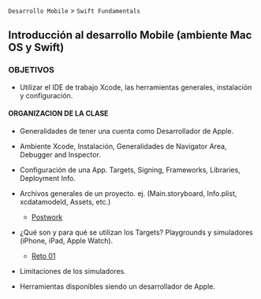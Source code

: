 
`Desarrollo Mobile` > `Swift Fundamentals`


## Introducción al desarrollo Mobile (ambiente Mac OS y Swift)  

### OBJETIVOS 

- Utilizar el IDE de trabajo Xcode, las herramientas generales, instalación y configuración. 

#### ORGANIZACION DE LA CLASE 

 - Generalidades de tener una cuenta como Desarrollador de Apple.

 - Ambiente Xcode, Instalación,
 Generalidades de Navigator Area, Debugger and Inspector.
 
 - Configuración de una App. Targets, Signing, Frameworks, Libraries, Deployment Info.
 
 - Archivos generales de un proyecto. ej. (Main.storyboard, Info.plist, xcdatamodeld, Assets, etc.)

 	- [Postwork](Postwork)
 
 - ¿Qué son y para qué se utilizan los Targets?
 Playgrounds y simuladores (iPhone, iPad, Apple Watch).
 
  	- [Reto 01](Reto-01)

 - Limitaciones de los simuladores.
  
 - Herramientas disponibles siendo un desarrollador de Apple.
